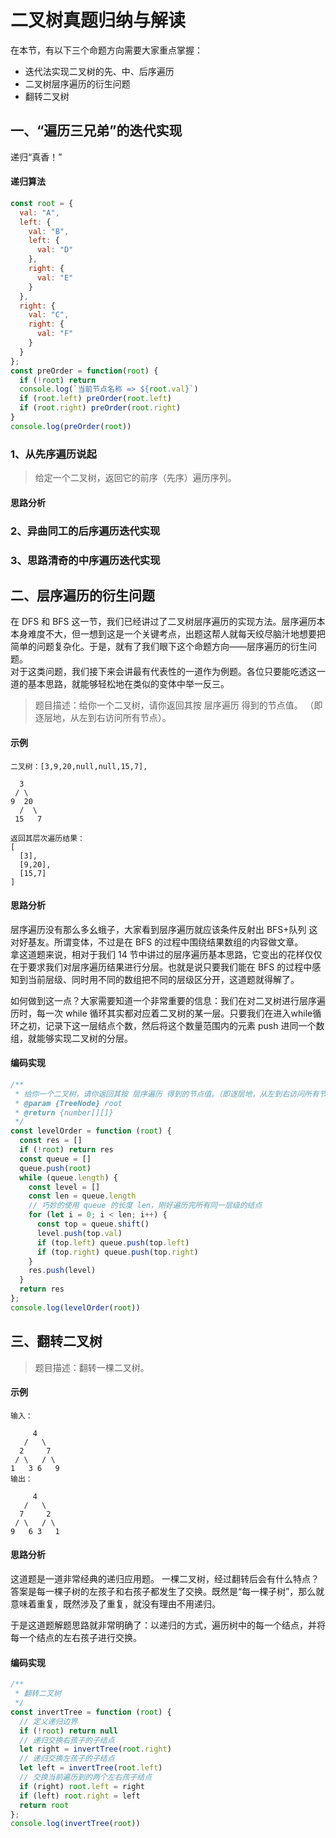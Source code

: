 # 二叉树真题归纳与解读

在本节，有以下三个命题方向需要大家重点掌握：  

* 迭代法实现二叉树的先、中、后序遍历
* 二叉树层序遍历的衍生问题
* 翻转二叉树

## 一、“遍历三兄弟”的迭代实现  

递归“真香！”

#### 递归算法

```js
const root = {
  val: "A",
  left: {
    val: "B",
    left: {
      val: "D"
    },
    right: {
      val: "E"
    }
  },
  right: {
    val: "C",
    right: {
      val: "F"
    }
  }
};
const preOrder = function(root) {
  if (!root) return
  console.log(`当前节点名称 => ${root.val}`)
  if (root.left) preOrder(root.left)
  if (root.right) preOrder(root.right)
}
console.log(preOrder(root))
```

### 1、从先序遍历说起

> 给定一个二叉树，返回它的前序（先序）遍历序列。

#### 思路分析

### 2、异曲同工的后序遍历迭代实现

### 3、思路清奇的中序遍历迭代实现 

## 二、层序遍历的衍生问题

在 DFS 和 BFS 这一节，我们已经讲过了二叉树层序遍历的实现方法。层序遍历本本身难度不大，但一想到这是一个关键考点，出题这帮人就每天绞尽脑汁地想要把简单的问题复杂化。于是，就有了我们眼下这个命题方向——层序遍历的衍生问题。  
对于这类问题，我们接下来会讲最有代表性的一道作为例题。各位只要能吃透这一道的基本思路，就能够轻松地在类似的变体中举一反三。

> 题目描述：给你一个二叉树，请你返回其按 层序遍历 得到的节点值。 （即逐层地，从左到右访问所有节点）。

#### 示例

```
二叉树：[3,9,20,null,null,15,7],

  3
 / \
9  20
  /  \
 15   7

返回其层次遍历结果：
[
  [3],
  [9,20],
  [15,7]
]
```

#### 思路分析

层序遍历没有那么多幺蛾子，大家看到层序遍历就应该条件反射出 BFS+队列  这对好基友。所谓变体，不过是在 BFS 的过程中围绕结果数组的内容做文章。   
拿这道题来说，相对于我们 14 节中讲过的层序遍历基本思路，它变出的花样仅仅在于要求我们对层序遍历结果进行分层。也就是说只要我们能在 BFS 的过程中感知到当前层级、同时用不同的数组把不同的层级区分开，这道题就得解了。

如何做到这一点？大家需要知道一个非常重要的信息：我们在对二叉树进行层序遍历时，每一次 while 循环其实都对应着二叉树的某一层。只要我们在进入while循环之初，记录下这一层结点个数，然后将这个数量范围内的元素 push 进同一个数组，就能够实现二叉树的分层。

#### 编码实现

```javascript
/**
 * 给你一个二叉树，请你返回其按 层序遍历 得到的节点值。（即逐层地，从左到右访问所有节点）。
 * @param {TreeNode} root
 * @return {number[][]}
 */
const levelOrder = function (root) {
  const res = []
  if (!root) return res
  const queue = []
  queue.push(root)
  while (queue.length) {
    const level = []
    const len = queue.length
    // 巧妙的使用 queue 的长度 len，刚好遍历完所有同一层级的结点
    for (let i = 0; i < len; i++) {
      const top = queue.shift()
      level.push(top.val)
      if (top.left) queue.push(top.left)
      if (top.right) queue.push(top.right)
    }
    res.push(level)
  }
  return res
};
console.log(levelOrder(root))
```

## 三、翻转二叉树

> 题目描述：翻转一棵二叉树。

#### 示例

```
输入：

     4
   /   \
  2     7
 / \   / \
1   3 6   9
输出：

     4
   /   \
  7     2
 / \   / \
9   6 3   1
```

#### 思路分析

这道题是一道非常经典的递归应用题。
一棵二叉树，经过翻转后会有什么特点？答案是每一棵子树的左孩子和右孩子都发生了交换。既然是“每一棵子树”，那么就意味着重复，既然涉及了重复，就没有理由不用递归。

于是这道题解题思路就非常明确了：以递归的方式，遍历树中的每一个结点，并将每一个结点的左右孩子进行交换。

#### 编码实现

```javascript
/**
 * 翻转二叉树
 */
const invertTree = function (root) {
  // 定义递归边界
  if (!root) return null
  // 递归交换右孩子的子结点
  let right = invertTree(root.right)
  // 递归交换左孩子的子结点
  let left = invertTree(root.left)
  // 交换当前遍历到的两个左右孩子结点
  if (right) root.left = right 
  if (left) root.right = left 
  return root
};
console.log(invertTree(root))
```